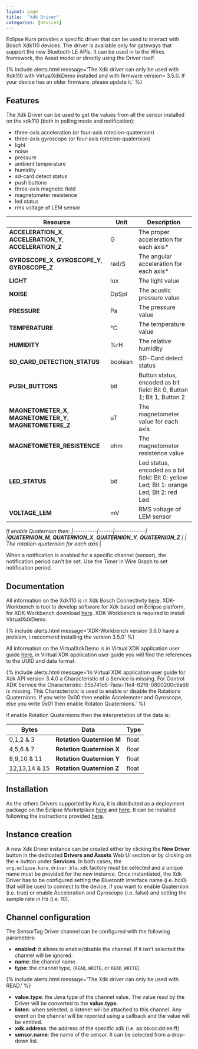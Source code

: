 ```yaml
---
layout: page
title:  "Xdk Driver"
categories: [devices]
---
```


Eclipse Kura provides a specific driver that can be used to interact with Bosch Xdk110 devices. The driver is available only for gateways that support the new Bluetooth LE APIs. 
It can be used in to the Wires framework, the Asset model or directly using the Driver itself.

{% include alerts.html message='The Xdk driver can only be used with Xdk110 with VirtualXdkDemo installed and with firmware version> 3.5.0. If your device has an older firmware, please update it.' %}

## Features

The Xdk Driver can be used to get the values from all the sensor installed on the xdk110 (both in polling mode and notification):
- three-axis acceleration (or four-axis rotecion-quaternion) 
- three-axis gyroscope (or four-axis rotecion-quaternion)
- light
- noise
- pressure
- ambient temperature
- humidity
- sd-card detect status
- push buttons
- three-axis magnetic field
- magnetometer resistence
- led status
- rms voltage of LEM sensor

| Resource | Unit | Description |
|----------|------|-------------|
| **ACCELERATION_X**, **ACCELERATION_Y**, **ACCELERATION_Z** | G | The proper acceleration for each axis* |
| **GYROSCOPE_X**, **GYROSCOPE_Y**, **GYROSCOPE_Z** | rad/S | The angular acceleration for each axis* |
| **LIGHT** | lux | The light value |
| **NOISE** | DpSpl | The acustic pressure value |
| **PRESSURE** | Pa | The pressure value |
| **TEMPERATURE** | °C | The temperature value |
| **HUMIDITY** | %rH | The relative humidity |
| **SD_CARD_DETECTION_STATUS** | boolean | SD-Card detect status |
| **PUSH_BUTTONS** | bit | Button status, encoded as bit field: Bit 0, Button 1; Bit 1, Button 2 |
| **MAGNETOMETER_X**, **MAGNETOMETER_Y**, **MAGNETOMETERE_Z** | uT | The magnetometer value for each axis |
| **MAGNETOMETER_RESISTENCE** | ohm | The magnetometer resistence value |
| **LED_STATUS** | bit | Led status, encoded as a bit field: Bit 0: yellow Led; Bit 1: orange Led; Bit 2: red Led|
| **VOLTAGE_LEM** | mV | RMS voltage of LEM sensor |

*If enable Quaternion then:
|----------|------|-------------|
|**QUATERNION_M**, **QUATERNION_X**, **QUATERNION_Y**, **QUATERNION_Z** |  | The rotation-quaternion for each axis* |


When a notification is enabled for a specific channel (sensor), the notification period can't be set. Use the Timer in Wire Graph to set notification period.

## Documentation

All information on the Xdk110 is in Xdk Bosch Connectivity [here](https://xdk.bosch-connectivity.com/home). XDK-Workbench is tool to develop software for Xdk based on Eclipse platform, for XDK-Workbench download [here](https://xdk.bosch-connectivity.com/it/software-downloads). XDK-Workbench is required to install VirtualXdkDemo.

{% include alerts.html message='XDK-Workbench version 3.6.0 have a problem, i raccomend installing the version 3.5.0' %}

All information on the VirtualXdkDemo is in Virtual XDK application user guide [here](http://xdk.bosch-connectivity.com/xdk_docs/html/_x_d_k__v_i_r_t_u_a_l__x_d_k__a_p_p__u_s_e_r__g_u_i_d_e.html), in  Virtual XDK application user guide you will find the references to the UUID and data format. 

{% include alerts.html message='In Virtual XDK application user guide for Xdk API version 3.4.0 a Characteristic of a Service is missing. For Control XDK Service the Characteristic: 55b741d5-7ada-11e4-82f8-0800200c9a66 is missing. This Characteristic is used to enable or disable the Rotations Quaternions. If you write 0x00 then enable Accelemoter and Gyroscope, else you write 0x01 then enable Rotaton Quaternions.' %}

if enable Rotation Quaternions  then the interpretation of the data is:

Bytes | Data | Type
---------|---------- |----------
0,1,2 & 3|**Rotation Quaternion M**|float
4,5,6 & 7|**Rotation Quaternion X**|float
8,9,10 & 11|**Rotation Quaternion Y**|float
12,13,14 & 15|**Rotation Quaternion Z**|float
 
 
## Installation

As the others Drivers supported by Kura, it is distributed as a deployment package on the Eclipse Marketplace [here](https://marketplace.eclipse.org) and [here](https://marketplace.eclipse.org). It can be installed following the instructions provided [here](../admin/application-management.html#section-eclipse-kura-marketplace).

## Instance creation

A new Xdk Driver instance can be created either by clicking the **New Driver** button in the dedicated **Drivers and Assets** Web UI section or by clicking on the **+** button under **Services**. In both cases, the `org.eclipse.kura.driver.ble.xdk` factory must be selected and a unique name must be provided for the new instance. 
Once instantiated, the Xdk Driver has to be configured setting the Bluetooth interface name (i.e. hci0) that will be used to connect to the device, if you want to enable Quaternion (i.e. true) or enable Acceleration and Gyroscope (i.e. false) and setting the sample rate in Hz (i.e. 10). 

## Channel configuration

The SensorTag Driver channel can be configured with the following parameters:

- **enabled**: it allows to enable/disable the channel. If it isn't selected the channel will be ignored.
- **name**: the channel name.
- **type**: the channel type, (`READ`, `WRITE`, or `READ_WRITE`).

{% include alerts.html message='The Xdk driver can only be used with READ.' %}

- **value.type**: the Java type of the channel value. The value read by the Driver will be converted to the **value.type**.
- **listen**: when selected, a listener will be attached to this channel. Any event on the channel will be reported using a callback and the value will be emitted.
- **xdk.address**: the address of the specific xdk (i.e. aa:bb:cc:dd:ee:ff)
- **sensor.name**: the name of the sensor. It can be selected from a drop-down list.

